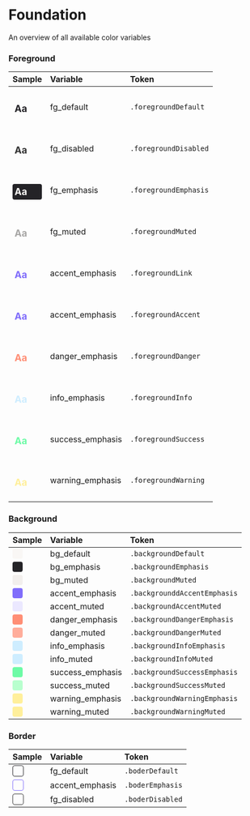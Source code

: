 # Foundation
An overview of all available color variables
### Foreground
|Sample|Variable|Token|
|:-|:-|:-|
|<h3 style="color:#242327;padding:4px;border-radius:4px;">Aa</h3>|fg_default|`.foregroundDefault`|
|<h3 style="color:#343434;padding:4px;border-radius:4px;">Aa</h3>|fg_disabled|`.foregroundDisabled`|
|<h3 style="background-color:#242327;color:#F9F7F5;padding:4px;border-radius:4px;">Aa</h3>|fg_emphasis|`.foregroundEmphasis`|
|<h3 style="color:#A7A6A5;padding:4px;border-radius:4px;">Aa</h3>|fg_muted|`.foregroundMuted`|
|<h3 style="color:#806DFB;padding:4px;border-radius:4px;">Aa</h3>|accent_emphasis|`.foregroundLink`|
|<h3 style="color:#806DFB;padding:4px;border-radius:4px;">Aa</h3>|accent_emphasis|`.foregroundAccent`|
|<h3 style="color:#FF8E75;padding:4px;border-radius:4px;">Aa</h3>|danger_emphasis|`.foregroundDanger`|
|<h3 style="color:#CEEDFF;padding:4px;border-radius:4px;">Aa</h3>|info_emphasis|`.foregroundInfo`|
|<h3 style="color:#6DFBA6;padding:4px;border-radius:4px;">Aa</h3>|success_emphasis|`.foregroundSuccess`|
|<h3 style="color:#FFEF9B;padding:4px;border-radius:4px;">Aa</h3>|warning_emphasis|`.foregroundWarning`|
### Background
|Sample|Variable|Token|
|:-|:-|:-|
|<div style="width:20px;height:20px;background-color:#F9F7F5;color:#242327;border-radius:4px;"></div>|bg_default|`.backgroundDefault`|
|<div style="width:20px;height:20px;background-color:#242327;color:#ffffff;border-radius:4px;"></div>|bg_emphasis|`.backgroundEmphasis`|
|<div style="width:20px;height:20px;background-color:#F2EFED;color:#242327;border-radius:4px;"></div>|bg_muted|`.backgroundMuted`|
|<div style="width:20px;height:20px;background-color:#806DFB;color:#242327;border-radius:4px;"></div>|accent_emphasis|`.backgrounddAccentEmphasis`|
|<div style="width:20px;height:20px;background-color:#EBE8FF;color:#242327;border-radius:4px;"></div>|accent_muted|`.backgroundAccentMuted`|
|<div style="width:20px;height:20px;background-color:#FF8E75;color:#242327;border-radius:4px;"></div>|danger_emphasis|`.backgroundDangerEmphasis`|
|<div style="width:20px;height:20px;background-color:#FFAD9B;color:#242327;border-radius:4px;"></div>|danger_muted|`.backgroundDangerMuted`|
|<div style="width:20px;height:20px;background-color:#CEEDFF;color:#242327;border-radius:4px;"></div>|info_emphasis|`.backgroundInfoEmphasis`|
|<div style="width:20px;height:20px;background-color:#CEEDFF;color:#242327;border-radius:4px;"></div>|info_muted|`.backgroundInfoMuted`|
|<div style="width:20px;height:20px;background-color:#6DFBA6;color:#242327;border-radius:4px;"></div>|success_emphasis|`.backgroundSuccessEmphasis`|
|<div style="width:20px;height:20px;background-color:#B8FFCE;color:#242327;border-radius:4px;"></div>|success_muted|`.backgroundSuccessMuted`|
|<div style="width:20px;height:20px;background-color:#FFEF9B;color:#242327;border-radius:4px;"></div>|warning_emphasis|`.backgroundWarningEmphasis`|
|<div style="width:20px;height:20px;background-color:#FFEF9B;color:#242327;border-radius:4px;"></div>|warning_muted|`.backgroundWarningMuted`|
### Border
|Sample|Variable|Token|
|:-|:-|:-|
|<div style="width:20px;height:20px;border-style: solid;border-color:#242327;border-radius:4px;border-width: 1px;"></div>|fg_default|`.boderDefault`|
|<div style="width:20px;height:20px;border-style: solid;border-color:#806DFB;border-radius:4px;border-width: 1px;"></div>|accent_emphasis|`.boderEmphasis`|
|<div style="width:20px;height:20px;border-style: solid;border-color:#343434;border-radius:4px;border-width: 1px;"></div>|fg_disabled|`.boderDisabled`|